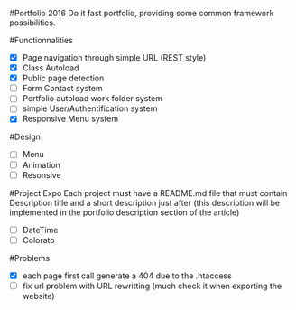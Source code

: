 #Portfolio 2016
Do it fast portfolio, providing some common framework possibilities.

#Functionnalities
- [x] Page navigation through simple URL (REST style)
- [x] Class Autoload
- [x] Public page detection
- [ ] Form Contact system
- [ ] Portfolio autoload work folder system
- [ ] simple User/Authentification system
- [x] Responsive Menu system

#Design 
- [ ] Menu
- [ ] Animation
- [ ] Resonsive

#Project Expo
Each project must have a README.md file that must contain Description title and a short description just after (this description will be implemented in the portfolio description section of the article) 

- [ ] DateTime
- [ ] Colorato

#Problems
- [x] each page first call generate a 404 due to the .htaccess
- [ ] fix url problem with URL rewritting (much check it when exporting the website)
